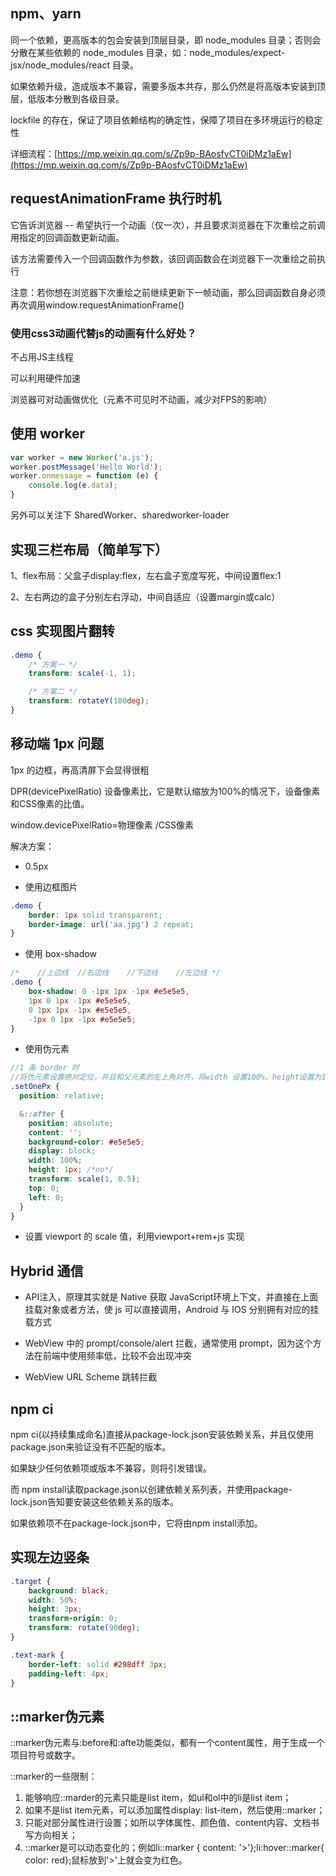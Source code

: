 ## npm、yarn

同一个依赖，更高版本的包会安装到顶层目录，即 node_modules 目录；否则会分散在某些依赖的 node_modules 目录，如：node_modules/expect-jsx/node_modules/react 目录。

如果依赖升级，造成版本不兼容，需要多版本共存，那么仍然是将高版本安装到顶层，低版本分散到各级目录。

lockfile 的存在，保证了项目依赖结构的确定性，保障了项目在多环境运行的稳定性

详细流程：[https://mp.weixin.qq.com/s/Zp9p-BAosfvCT0iDMz1aEw](https://mp.weixin.qq.com/s/Zp9p-BAosfvCT0iDMz1aEw)

## requestAnimationFrame 执行时机

它告诉浏览器 -- 希望执行一个动画（仅一次），并且要求浏览器在下次重绘之前调用指定的回调函数更新动画。

该方法需要传入一个回调函数作为参数，该回调函数会在浏览器下一次重绘之前执行

注意：若你想在浏览器下次重绘之前继续更新下一帧动画，那么回调函数自身必须再次调用window.requestAnimationFrame()

### 使用css3动画代替js的动画有什么好处？

不占用JS主线程

可以利用硬件加速

浏览器可对动画做优化（元素不可见时不动画，减少对FPS的影响）

## 使用 worker

```javascript
var worker = new Worker('a.js');
worker.postMessage('Hello World');
worker.onmessage = function (e) {
    console.log(e.data);
}
```

另外可以关注下 SharedWorker、sharedworker-loader

## 实现三栏布局（简单写下）

1、flex布局：父盒子display:flex，左右盒子宽度写死，中间设置flex:1

2、左右两边的盒子分别左右浮动，中间自适应（设置margin或calc）

## css 实现图片翻转

```css
.demo {
    /* 方案一 */
    transform: scale(-1, 1);

    /* 方案二 */
    transform: rotateY(180deg);
}
```

## 移动端 1px 问题

1px 的边框，再高清屏下会显得很粗

DPR(devicePixelRatio) 设备像素比，它是默认缩放为100%的情况下，设备像素和CSS像素的比值。

window.devicePixelRatio=物理像素 /CSS像素

解决方案：

+ 0.5px

+ 使用边框图片

```css
.demo {
    border: 1px solid transparent;
    border-image: url('aa.jpg') 2 repeat;
}
```

+ 使用 box-shadow

```css
/*    //上边线  //右边线    //下边线    //左边线 */
.demo {
    box-shadow: 0 -1px 1px -1px #e5e5e5,
    1px 0 1px -1px #e5e5e5,
    0 1px 1px -1px #e5e5e5,
    -1px 0 1px -1px #e5e5e5;
}
```

+ 使用伪元素

```scss
//1 条 border 时
//将伪元素设置绝对定位，并且和父元素的左上角对齐，将width 设置100%，height设置为1px，然后进行在Y方向缩小0.5倍。
.setOnePx {
  position: relative;

  &::after {
    position: absolute;
    content: '';
    background-color: #e5e5e5;
    display: block;
    width: 100%;
    height: 1px; /*no*/
    transform: scale(1, 0.5);
    top: 0;
    left: 0;
  }
}
```

+ 设置 viewport 的 scale 值，利用viewport+rem+js 实现

## Hybrid 通信

+ API注入，原理其实就是 Native 获取 JavaScript环境上下文，并直接在上面挂载对象或者方法，使 js 可以直接调用，Android 与 IOS 分别拥有对应的挂载方式

+ WebView 中的 prompt/console/alert 拦截，通常使用 prompt，因为这个方法在前端中使用频率低，比较不会出现冲突

+ WebView URL Scheme 跳转拦截

## npm ci

npm ci(以持续集成命名)直接从package-lock.json安装依赖关系，并且仅使用package.json来验证没有不匹配的版本。

如果缺少任何依赖项或版本不兼容，则将引发错误。

而 npm install读取package.json以创建依赖关系列表，并使用package-lock.json告知要安装这些依赖关系的版本。

如果依赖项不在package-lock.json中，它将由npm install添加。

## 实现左边竖条

```css
.target {
    background: black;
    width: 50%;
    height: 3px;
    transform-origin: 0;
    transform: rotate(90deg);
}
```

```css
.text-mark {
    border-left: solid #298dff 3px;
    padding-left: 4px;
}
```

## ::marker伪元素

::marker伪元素与:before和:afte功能类似，都有一个content属性，用于生成一个项目符号或数字。

::marker的一些限制：

1. 能够响应::marder的元素只能是list item，如ul和ol中的li是list item；
2. 如果不是list item元素，可以添加属性display: list-item，然后使用::marker；
3. 只能对部分属性进行设置；如所以字体属性、颜色值、content内容、文档书写方向相关；
4. ::marker是可以动态变化的；例如li::marker { content: '>'};li:hover::marker{ color: red};鼠标放到'>'上就会变为红色。
